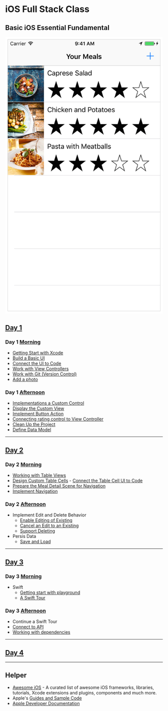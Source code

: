 # iOS Full Stack Class

## Basic iOS Essential Fundamental

![2 Days Objective](IN_sim_navbar_2x.png)

## [Day 1](01-Day-1.md)

### Day 1 [Morning](01-Day-1.md#day-1-morning)

- [Getting Start with Xcode](01-Day-1.md#getting-start-with-xcode)
- [Build a Basic UI](01-Day-1.md#build-a-basic-ui)
- [Connect the UI to Code](01-Day-1.md#connect-the-ui-to-code)
- [Work with View Controllers](01-Day-1.md#work-with-view-controllers)
- [Work with Git (Version Control)](01-Day-1.md#work-with-git-version-control)
- [Add a photo](01-Day-1.md#add-a-photo)

### Day 1 [Afternoon](01-Day-1.md#day-1-afternoon)

- [Implementations a Custom Control](01-Day-1.md#implementations-a-custom-control)
- [Display the Custom View](01-Day-1.md#display-the-customer-view)
- [Implement Button Action](01-Day-1.md#implement-button-action)
- [Connecting rating control to View Controller](01-Day-1.md#connecing-rating-control-to-view-controller)
- [Clean Up the Project](01-Day-1.md#clean-up-the-project)
- [Define Data Model](01-Day-1.md#define-data-model)

***

## [Day 2](02-Day-2.md)

### Day 2 [Morning](02-Day-2.md#day-2-morning)

- [Working with Table Views](02-Day-2.md#working-with-table-views)
- [Design Custom Table Cells](02-Day-2.md#design-custom-table-cells)  - [Connect the Table Cell UI to Code](02-Day-2.md#connect-the-table-cell-ui-to-code)
- [Prepare the Meal Detail Scene for Navigation](02-Day-2.md#prepare-the-meal-detail-scene-fornavigation)
- [Implement Navigation](02-Day-2.md#implement-navigation)

### Day 2 [Afternoon](02-Day-2.md#day-2-afternoon)

- Implement Edit and Delete Behavior
  - [Enable Editing of Existing](02-Day-2.md#enable-editing-of-existing)
  - [Cancel an Edit to an Existing](02-Day-2.md#cancel-an-edit-to-an-existing)
  - [Support Deleting](02-Day-2.md#support-deleting)
- Persis Data
  - [Save and Load](02-Day-2.md#save-and-load)

***

## [Day 3](03-Day-3.md)

### Day 3 [Morning](03-Day-3.md#day-3-morning)

- Swift
  - [Getting start with playground](03-Day-3.md#getting-start-with-playgound)
  - [A Swift Tour](03-Day-3.md#a-swift-tour)

### Day 3 [Afternoon](03-Day-3.md#day-3-afternoon)

- Continue a Swift Tour
- [Connect to API](03-Day-3.md#connect-to-api-part-1)
- [Working with dependencies](03-Day-3.md#working-with-dependencies-part-1)

***

## [Day 4](04-Day-4.md)

***

## Helper

- [Awesome iOS](https://github.com/vsouza/awesome-ios) - A curated list of awesome iOS frameworks, libraries, tutorials, Xcode extensions and plugins, components and much more.
- Apple's [Guides and Sample Code](https://developer.apple.com/library/content/navigation/)
- [Apple Developer Documentation](https://developer.apple.com/documentation)